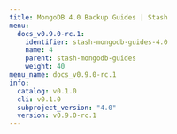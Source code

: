 ```yaml
---
title: MongoDB 4.0 Backup Guides | Stash
menu:
  docs_v0.9.0-rc.1:
    identifier: stash-mongodb-guides-4.0
    name: 4
    parent: stash-mongodb-guides
    weight: 40
menu_name: docs_v0.9.0-rc.1
info:
  catalog: v0.1.0
  cli: v0.1.0
  subproject_version: "4.0"
  version: v0.9.0-rc.1
---
```


